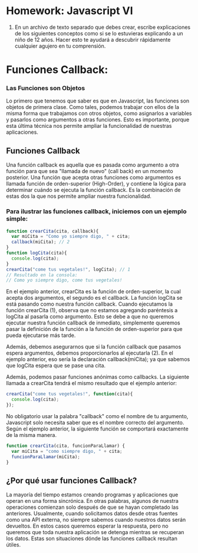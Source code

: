 # Homework: Javascript VI

1. En un archivo de texto separado que debes crear, escribe explicaciones de los siguientes conceptos como si se lo estuvieras explicando a un niño de 12 años. Hacer esto te ayudará a descubrir rápidamente cualquier agujero en tu comprensión.

# Funciones Callback: 
### Las Funciones son Objetos
Lo primero que tenemos que saber es que en Javascript, las funciones son objetos de primera clase. Como tales, podemos trabajar con ellos de la misma forma que trabajamos con otros objetos, como asignarlos a variables y pasarlos como argumentos a otras funciones. Esto es importante, porque esta última técnica nos permite ampliar la funcionalidad de nuestras aplicaciones.

## Funciones Callback
Una función callback es aquella que es pasada como argumento a otra función para que sea "llamada de nuevo" (call back) en un momento posterior. Una función que acepta otras funciones como argumentos es llamada función de orden-superior (High-Order), y contiene la lógica para determinar cuándo se ejecuta la función callback. Es la combinación de estas dos la que nos permite ampliar nuestra funcionalidad.

### Para ilustrar las funciones callback, iniciemos con un ejemplo simple:
```js
function crearCita(cita, callback){ 
  var miCita = "Como yo siempre digo, " + cita;
  callback(miCita); // 2
}
function logCita(cita){
  console.log(cita);
}
crearCita("come tus vegetales!", logCita); // 1
// Resultado en la consola: 
// Como yo siempre digo, come tus vegetales!
```
En el ejemplo anterior, crearCita es la función de orden-superior, la cual acepta dos argumentos, el segundo es el callback. La función logCita se está pasando como nuestra función callback. Cuando ejecutamos la función  crearCita  (1), observa que no estamos agregando paréntesis a logCita al pasarla como argumento. Esto se debe a que no queremos ejecutar nuestra función callback de inmediato, simplemente queremos pasar la definición de la función a la función de orden-superior para que pueda ejecutarse más tarde.

Además, debemos asegurarnos que si la función callback que pasamos espera argumentos, debemos proporcionarlos al ejecutarla (2). En el ejemplo anterior, eso sería la declaración callback(miCita); ya que sabemos que logCita  espera que se pase una cita.

Además, podemos pasar funciones anónimas como callbacks. La siguiente llamada a crearCita  tendrá el mismo resultado que el ejemplo anterior:
```js
crearCita("come tus vegetales!", function(cita){ 
  console.log(cita); 
});
```
No obligatorio usar la palabra "callback" como el nombre de tu argumento, Javascript solo necesita saber que es el nombre correcto del argumento. Según el ejemplo anterior, la siguiente función se comportará exactamente de la misma manera.
```js
function crearCita(cita, funcionParaLlamar) { 
  var miCita = "como siempre digo, " + cita;
  funcionParaLlamar(miCita);
}
```
## ¿Por qué usar funciones Callback?
La mayoría del tiempo estamos creando programas y aplicaciones que operan en una forma sincrónica. En otras palabras, algunos de nuestra operaciones comienzan solo después de que se hayan completado las anteriores. Usualmente, cuando solicitamos datos desde otras fuentes como una API externa, no siempre sabemos cuando nuestros datos serán devueltos. En estos casos queremos esperar la respuesta, pero no queremos que toda nuestra aplicación se detenga mientras se recuperan los datos. Estas son situaciones dónde las funciones callback resultan útiles.